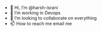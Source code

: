 - 👋 Hi, I’m @harsh-israni
- 👀 I’m working in Devops
- 💞️ I’m looking to collaborate on everything
- 📫 How to reach me email me

<!---
harsh-israni/harsh-israni is a ✨ special ✨ repository because its `README.md` (this file) appears on your GitHub profile.
You can click the Preview link to take a look at your changes.
--->
